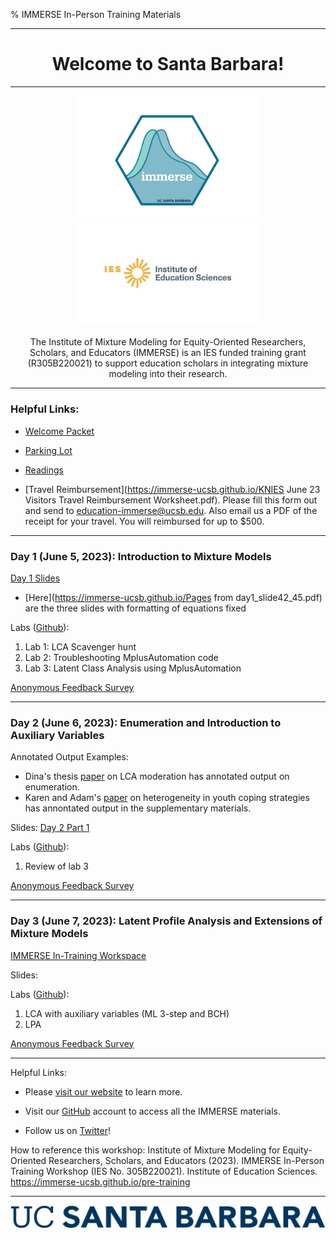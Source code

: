% IMMERSE In-Person Training Materials 

------------------------------------------------------------------------

<center>

<h1>Welcome to Santa Barbara!</h1>

</center>

------------------------------------------------------------------------

<center>

<img src="images/immerse_hex_small.png" width="300"/> <img src="images/IESNewLogo.jpg" width="300"/>


The Institute of Mixture Modeling for Equity-Oriented Researchers, Scholars, and Educators (IMMERSE) is an IES funded training grant (R305B220021) to support education scholars in integrating mixture modeling into their research.

</center>

------------------------------------------------------------------------


### Helpful Links:

* [Welcome Packet](https://docs.google.com/document/d/1hZCKGM49nahNsP7J02284ljSPCz0aoCl/edit?usp=sharing&ouid=106067280936970826764&rtpof=true&sd=true)

* [Parking Lot](https://docs.google.com/document/d/1_O1Kq4ve2b_L6thb7qEt2vk4-PwaWSPL7Q9R9uc02ec/edit)

* [Readings](https://ucsb.box.com/s/37y6v33fu4whc39fuuky979guixs8obu)

* [Travel Reimbursement](https://immerse-ucsb.github.io/KNIES June 23 Visitors Travel Reimbursement Worksheet.pdf). Please fill this form out and send to education-immerse@ucsb.edu. Also email us a PDF of the receipt for your travel. You will reimbursed for up to $500.


------------------------------------------------------------------------


### Day 1 (June 5, 2023): Introduction to Mixture Models

[Day 1 Slides](https://immerse-ucsb.github.io/IMMERSE_day1.pdf)

* [Here](https://immerse-ucsb.github.io/Pages from day1_slide42_45.pdf) are the three slides with formatting of equations fixed


Labs ([Github](https://github.com/immerse-ucsb/in-person-day1)): 

1. Lab 1: LCA Scavenger hunt
2. Lab 2: Troubleshooting MplusAutomation code
3. Lab 3: Latent Class Analysis using MplusAutomation 


[Anonymous Feedback Survey](https://forms.gle/YiAdpVfxoAgzgrTU7)

------------------------------------------------------------------------

### Day 2 (June 6, 2023): Enumeration and Introduction to Auxiliary Variables

Annotated Output Examples:

* Dina's thesis [paper](https://github.com/dinanajiarch/lca_moderation/blob/main/appendix_b.pdf) on LCA moderation has annotated output on enumeration.
* Karen and Adam's [paper](https://journals.sagepub.com/doi/10.1177/01987429211067214) on heterogeneity in youth coping strategies has annontated output in the supplementary materials.

Slides: [Day 2 Part 1](https://immerse-ucsb.github.io/IMMERSE_Day2-Part1.pdf)


Labs ([Github](https://github.com/immerse-ucsb/in-person-day2)):

1. Review of lab 3
 
[Anonymous Feedback Survey](https://docs.google.com/forms/d/e/1FAIpQLSdPliTRCoOd9Sr6bOLjPk4ueGgLjypCHF5sYdab6d5Vaf1y9Q/viewform?usp=sf_link)

------------------------------------------------------------------------

### Day 3 (June 7, 2023): Latent Profile Analysis and Extensions of Mixture Models

[IMMERSE In-Training Workspace](https://docs.google.com/presentation/d/1D3GSk2Y4JDU_TIvEV6EQu38-O6hVvb-lvR6xmYJxoaw/edit?usp=sharing)

Slides:

Labs ([Github](https://github.com/immerse-ucsb/in-person-day2)):

1. LCA with auxiliary variables (ML 3-step and BCH)
2. LPA
 
[Anonymous Feedback Survey](https://docs.google.com/forms/d/e/1FAIpQLSccB7SpMQLFqR4dlJySRBAXbFbuatQN2KOVTB-vovG2AFtp6A/viewform?usp=sf_link) 
 
------------------------------------------------------------------------

Helpful Links:

-   Please [visit our website](https://immerse.education.ucsb.edu/) to learn more.

-   Visit our [GitHub](https://github.com/immerse-ucsb) account to access all the IMMERSE materials.

-   Follow us on [Twitter](https://twitter.com/IMMERSE_UCSB)!

How to reference this workshop: Institute of Mixture Modeling for Equity-Oriented Researchers, Scholars, and Educators (2023). IMMERSE In-Person Training Workshop (IES No. 305B220021). Institute of Education Sciences. <https://immerse-ucsb.github.io/pre-training>

------------------------------------------------------------------------

![](images/UCSB_Navy_mark.png)
